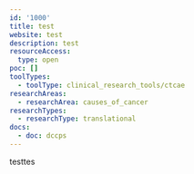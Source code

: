 ```yaml
---
id: '1000'
title: test
website: test
description: test
resourceAccess:
  type: open
poc: []
toolTypes:
  - toolType: clinical_research_tools/ctcae
researchAreas:
  - researchArea: causes_of_cancer
researchTypes:
  - researchType: translational
docs:
  - doc: dccps
---
```

testtes
